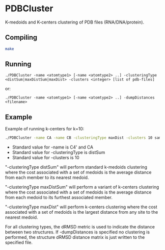 # PDBCluster

K-medoids and K-centers clustering of PDB files (RNA/DNA/protein).

## Compiling
```bash
make
```

## Running
```
./PDBCluster -name <atomtype1> [-name <atomtype2> ..] -clusteringType <distSum|maxDistSum|maxDist> -clusters <integer> [list of pdb-files]
```

or: 

```
./PDBCluster -name <atomtype1> [-name <atomtype2> ..] -dumpDistances <filename>
```

## Example

Example of running k-centers for k=10:

```bash
./PDBCluster -name CA -name CB -clusteringType maxDist -clusters 10 sample1.pdb sample2.pdb sample3.pdb ...
```

 * Standard value for -name is C4' and CA
 * Standard value for -clusteringType is distSum
 * Standard value for -clusters is 10

"-clusteringType distSum" will perform standard k-medoids clustering where the
cost associated with a set of medoids is the average distance from each member
to its nearest medoid.

"-clusteringType maxDistSum" will perform a variant of k-centers clustering
where the cost associated with a set of medoids is the average distance from
each medoid to its furthest associated member.

"-clusteringType maxDist" will perform k-centers clustering where the cost
associated with a set of medoids is the largest distance from any site to the
nearest medoid.

For all clustering types, the dRMSD metric is used to indicate the distance
between two structures. If -dumpDistances is specified no clustering is
performed, the structure dRMSD distance matrix is just written to the specified
file.
